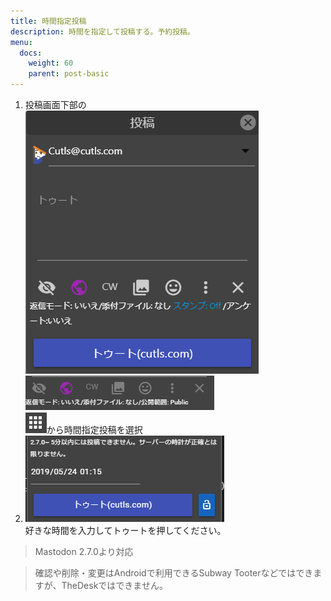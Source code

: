 ```yaml
---
title: 時間指定投稿
description: 時間を指定して投稿する。予約投稿。
menu:
  docs:
    weight: 60
    parent: post-basic
---
```


1. 投稿画面下部の  
![toot3](https://raw.githubusercontent.com/cutls/TheDeskDocs/master/media/toot3.png)  
![toot7](https://raw.githubusercontent.com/cutls/TheDeskDocs/master/media/toot7.png)  
![toot13](https://raw.githubusercontent.com/cutls/TheDeskDocs/master/media/toot13.png)から時間指定投稿を選択
1. ![toot23](https://raw.githubusercontent.com/cutls/TheDeskDocs/master/media/toot23.png)  
好きな時間を入力してトゥートを押してください。

> Mastodon 2.7.0より対応

> 確認や削除・変更はAndroidで利用できるSubway Tooterなどではできますが、TheDeskではできません。

